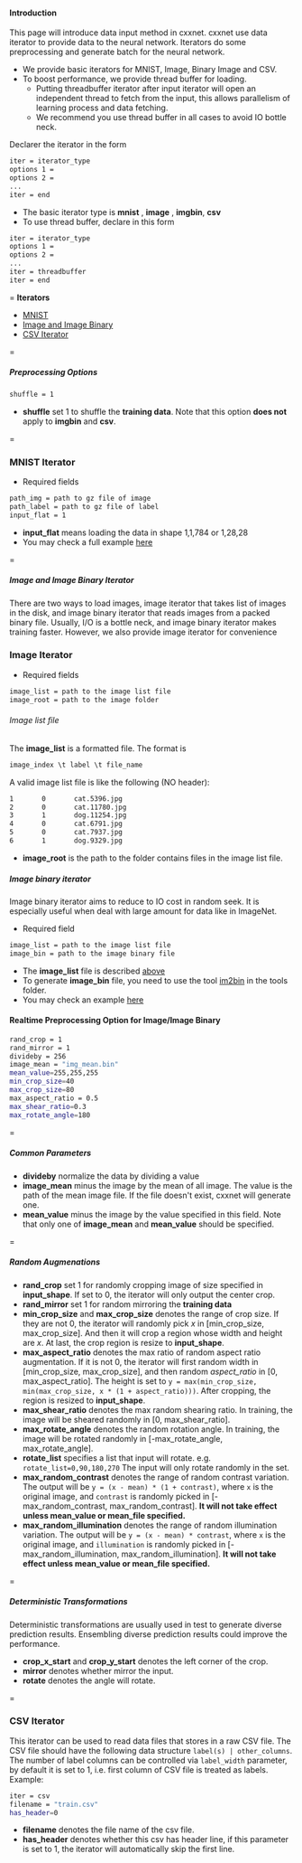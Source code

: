 #### Introduction
This page will introduce data input method in cxxnet. cxxnet use data iterator to provide data to the neural network.  Iterators do some preprocessing and generate batch for the neural network.

* We provide basic iterators for MNIST, Image, Binary Image and CSV.
* To boost performance, we provide thread buffer for loading.
  - Putting threadbuffer iterator after input iterator will open an independent thread to fetch from the input, this allows parallelism of learning process and data fetching.
  - We recommend you use thread buffer in all cases to avoid IO bottle neck.

Declarer the iterator in the form
```bash
iter = iterator_type
options 1 =
options 2 =
...
iter = end
```
* The basic iterator type is **mnist** , **image** , **imgbin**, **csv**
* To use thread buffer, declare in this form
```bash
iter = iterator_type
options 1 =
options 2 =
...
iter = threadbuffer
iter = end
```
=
**Iterators**
* [MNIST](#mnist-iterator)
* [Image and Image Binary](#image-and-image-binary-iterator)
* [CSV Iterator](#csv-iterator)


=
##### Preprocessing Options
```bash
shuffle = 1
```
* **shuffle** set 1 to shuffle the **training data**. Note that this option **does not** apply to  **imgbin** and **csv**.

=
### MNIST Iterator
* Required fields
```bash
path_img = path to gz file of image
path_label = path to gz file of label
input_flat = 1
```
* **input_flat** means loading the data in shape 1,1,784 or 1,28,28
* You may check a full example [here](https://github.com/antinucleon/cxxnet/blob/master/example/MNIST/MNIST.conf)

=
##### Image and Image Binary Iterator
There are two ways to load images, image iterator that takes list of images in the disk, and image binary iterator that reads images from a packed binary file. Usually, I/O is a bottle neck, and image binary iterator makes training faster. However, we also provide image iterator for convenience


### Image Iterator
* Required fields
```bash
image_list = path to the image list file
image_root = path to the image folder
```
###### Image list file
The **image_list** is a formatted file. The format is
```c++
image_index \t label \t file_name
```

A valid image list file is like the following (NO header):
```bash
1       0       cat.5396.jpg
2       0       cat.11780.jpg
3       1       dog.11254.jpg
4       0       cat.6791.jpg
5       0       cat.7937.jpg
6       1       dog.9329.jpg
```


* **image_root** is the path to the folder contains files in the image list file.

##### Image binary iterator
Image binary iterator aims to reduce to IO cost in random seek. It is especially useful when deal with large amount for data like in ImageNet.
* Required field
```bash
image_list = path to the image list file
image_bin = path to the image binary file
```
* The **image_list** file is described [above](#image-list-file)
* To generate **image_bin** file, you need to use the tool [im2bin](https://github.com/antinucleon/cxxnet/blob/master/tools/im2bin.cpp) in the tools folder.
* You may check an example [here](https://github.com/antinucleon/cxxnet/blob/master/example/ImageNet/ImageNet.conf)

#### Realtime Preprocessing Option for Image/Image Binary
```bash
rand_crop = 1
rand_mirror = 1
divideby = 256
image_mean = "img_mean.bin"
mean_value=255,255,255
min_crop_size=40
max_crop_size=80
max_aspect_ratio = 0.5
max_shear_ratio=0.3
max_rotate_angle=180
```

=
##### Common Parameters
* **divideby** normalize the data by dividing a value
* **image_mean** minus the image by the mean of all image. The value is the path of the mean image file. If the file doesn't exist, cxxnet will generate one.
* **mean_value** minus the image by the value specified in this field. Note that only one of **image_mean** and **mean_value** should be specified.

=
##### Random Augmenations
* **rand_crop** set 1 for randomly cropping image of size specified in **input_shape**. If set to 0, the iterator will only output the center crop.
* **rand_mirror** set 1 for random mirroring the **training data**
* **min_crop_size** and **max_crop_size** denotes the range of crop size. If they are not 0, the iterator will randomly pick _x_ in [min_crop_size, max_crop_size]. And then it will crop a region whose width and height are _x_. At last, the crop region is resize to **input_shape**.
* **max_aspect_ratio** denotes the max ratio of random aspect ratio augmentation. If it is not 0, the iterator will first random width in [min_crop_size, max_crop_size], and then random _aspect_ratio_ in [0, max_aspect_ratio]. The height is set to `y = max(min_crop_size, min(max_crop_size, x * (1 + aspect_ratio)))`. After cropping, the region is resized to **input_shape**.
* **max_shear_ratio** denotes the max random shearing ratio. In training, the image will be sheared randomly in [0, max_shear_ratio].
* **max_rotate_angle** denotes the random rotation angle. In training, the image will be rotated randomly in [-max_rotate_angle, max_rotate_angle].
* **rotate_list** specifies a list that input will rotate. e.g. `rotate_list=0,90,180,270` The input will only rotate randomly in the set.
* **max_random_contrast** denotes the range of random contrast variation. The output will be `y = (x - mean) * (1 + contrast)`, where `x` is the original image, and `contrast` is randomly picked in [-max_random_contrast, max_random_contrast]. **It will not take effect unless mean_value or mean_file specified.**
* **max_random_illumination** denotes the range of random illumination variation. The output will be `y = (x - mean) * contrast`, where `x` is the original image, and `illumination` is randomly picked in [-max_random_illumination, max_random_illumination]. **It will not take effect unless mean_value or mean_file specified.**

=
##### Deterministic Transformations
Deterministic transformations are usually used in test to generate diverse prediction results. Ensembling diverse prediction results could improve the performance.
* **crop_x_start** and **crop_y_start**  denotes the left corner of the crop.
* **mirror** denotes whether mirror the input.
* **rotate** denotes the angle will rotate.

=
### CSV Iterator
This iterator can be used to read data files that stores in a raw CSV file. The CSV file should have the following data structure ```label(s) | other_columns```. The number of label columns can be controlled via ```label_width``` parameter, by default it is set to 1, i.e. first column of CSV file is treated as labels. Example:
```bash
iter = csv
filename = "train.csv"
has_header=0
```
* **filename** denotes the file name of the csv file.
* **has_header** denotes whether this csv has header line, if this parameter is set to 1, the iterator will automatically skip the first line.
